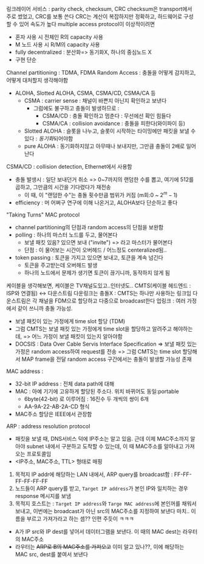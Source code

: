링크레이어 서비스 : parity check, checksum, CRC
checksum은 transport에서 주로 썼었고, CRC를 보통 쓴다
CRC는 계산이 복잡하지만 정확하고, 하드웨어로 구성할 수 있어 속도가 높다
multiple access protocol이 이상적이려면
- 혼자 사용 시 전체인 R의 capacity 사용
- M 노드 사용 시 R/M의 capacity 사용
- fully decentralized : 분산화=> 동기화X, 하나의 중심노드 X
- 구현 단순

Channel partitioning : TDMA, FDMA
Random Access : 충돌을 어떻게 감지하고, 어떻게 대처할지 생각해야함
- ALOHA, Slotted ALOHA, CSMA, CSMA/CD, CSMA/CA 등
	- CSMA : carrier sense : 채널이 바쁜지 아닌지 확인하고 보낸다
		- 그럼에도 불구하고 충돌이 발생하므로 : 
			- CSMA/CD : 충돌 확인하고 멈춘다 : 무선에선 확인 힘들다
			- CSMA/CA : collision avoidance : 충돌을 피한다(와이파이 등)
	- Slotted ALOHA : 슬롯을 나누고, 슬롯이 시작하는 타이밍에만 패킷을 보낼 수 있다 : *동기화*되어야함
	- pure ALOHA : 동기화하지않고 아무때나 보내지만, 그만큼 충돌이 2배로 일어난다

CSMA/CD : collision detection, Ethernet에서 사용함
- 충돌 발생시 : 일단 보내던거 취소 => 0~7까지의 랜덤한 수를 뽑고, 여기에 512를 곱하고, 그만큼의 시간을 기다렸다가 재전송
	- 이 때, 이 "랜덤한 수"는 충돌 횟수만큼 범위가 커짐 (m회:$0$ ~ $2^m-1$)
- efficiency : 머 어쩌구 연구에 이해 나온거고, ALOHA보다 단순하고 좋다

"Taking Turns" MAC protocol
- channel partitioning의 단점과 random access의 단점을 보완함
- polling : 하나의 마스터 노드를 두고, 물어본다
	- 보낼 패킷 있음? 있으면 보내 ("invite") => 라고 마스터가 물어본다
	- 단점 : 이 물어보는 시간이 오버헤드 / 어느정도 centeralized됨.. 
- token passing : 토큰을 가지고 있으면 보내고, 토큰을 계속 넘긴다
	- 토큰을 주고받는데 오버헤드 발생
	- 하나의 노드에서 문제가 생기면 토큰이 끊기니까, 동작하지 않게 됨

케이블을 생각해보면, 케이블은 TV채널도있고..인터넷도..
CMTS(케이블 헤드엔드 : ISP와 연결됨) <-> 다운스트림
다운링크는 충돌X : CMTS는 하나만 사용하는 링크임
	다운스트림은 각 채널을 FDM으로 할당하고 다중으로 broadcast한다
업링크 : 여러 가정에서 같이 쓰니까 충돌 가능성.
- 보낼 패킷이 있는 가정에게 time slot 할당 (TDM)
- 그럼 CMTS는 보낼 패킷 있는 가정에게 time slot을 할당하고 알려주고 해야하는데, => 어느 가정이 보낼 패킷이 있는지 알아야함
- DOCSIS : Data Over Cable Servis Interface Specification
	=> 보낼 패킷 있는 가정은 random access하여 request를 전송
	=> 그럼 CMTS는 time slot 할당해서 MAP frame을 전달
	random access 구간에서는 충돌이 발생할 가능성 존재


MAC address :
- 32-bit IP address : 전체 data path에 대해
- MAC : 아예 기기에 고유하게 할당된 주소다. 위치 바뀌어도 동일:portable
	- 6byte(42-bit) 로 이루어짐 : 16진수 두 개씩의 쌍이 6개
	- AA-9A-22-AB-2A-CD 형식
- MAC주소 할당은 IEEE에서 관장함

ARP : address resolution protocol
- 패킷을 보낼 때, DNS서비스 덕에 IP주소는 알고 있음. 근데 이제 MAC주소까지 알아야 subnet 내에서 구분하고 도착할 수 있는데, 이 때 MAC주소를 알아내고 가져오는 프로토콜임
- <IP주소, MAC주소, TTL> 형태로 매핑
1. 목적지 IP addr에 해당하는 LAN 내에서, ARP query를 broadcast함 : FF-FF-FF-FF-FF-FF
2. 노드들이 ARP query를 받고, `Target IP address`가 본인 IP와 일치하는 경우 response 메시지를 보냄
3. 목적지 호스트는 : `Target IP address`와 `Targe MAC address`에 본인꺼를 채워서 보내고, 이번에는 broadcast가 아닌 src의 MAC주소를 지정하여 보낸다
마치.. 이름을 부르고 가져가라고 하는 셈?? 인편 주듯이 ㅋㅋㅋ

- A가 IP src와 IP dest를 넣어서 데이터그램을 보낸다. 이 때의 MAC dest는 라우터의 MAC주소
- 라우터는 ~~ARP로 B의 MAC주소를 가져오고~~ 이미 알고 있나??, 이에 해당하는 MAC src, dest를 붙여서 보낸다
